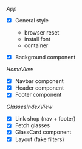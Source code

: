 *App*
- [X] General style
    - browser reset
    - install font
    - container 

- [X] Background component

*HomeView*
- [X] Navbar component
- [X] Header component
- [X] Footer component

*GlassesIndexView*
- [X] Link shop (nav + footer)
- [X] Fetch glasses
- [X] GlassCard component
- [X] Layout (fake filters)
